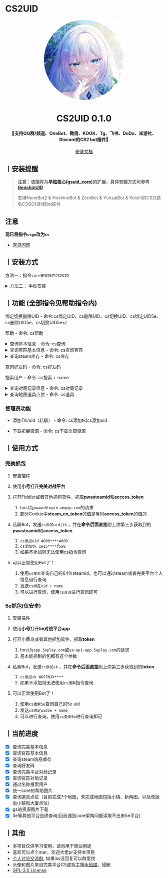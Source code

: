 <!-- markdownlint-disable MD033 -->
# CS2UID

<p align="center">
  <a href="https://github.com/Agnes4m/CS2UID"><img src="./img/logo.jpg" width="256" height="256" alt="CS2lUID"></a>
</p>
<h1 align = "center">CS2UID 0.1.0</h1>
<h4 align = "center">🚧支持QQ群/频道、OneBot、微信、KOOK、Tg、飞书、DoDo、米游社、Discord的CS2 bot插件🚧</h4>
<div align = "center">
        <a href="http://docs.gsuid.gbots.work/#/" target="_blank">安装文档</a>
</div>

## 丨安装提醒

> **注意：该插件为[早柚核心(gsuid_core)](https://github.com/Genshin-bots/gsuid_core)的扩展，具体安装方式可参考[GenshinUID](https://github.com/KimigaiiWuyi/GenshinUID)**
>
> 支持NoneBot2 & HoshinoBot & ZeroBot & YunzaiBot & Koishi的CS2(原名CSGO)游戏Bot插件

## 注意

**现已将指令`csgo`改为`cs`**

+ [常见问题](question.md)

## 丨安装方式

方法一：指令`core安装插件CS2UID`

<details><summary>方法二： 手动安装</summary><p>

```bash
cd gsuid_core
cd plugins

# 安装CS2UID
git clone https://github.com/Agnes4m/CS2UID.
# 返回主目录
cd ../

# 启动Bot（如此时GsCore正在运行，请先使用Ctrl+C快捷键关闭GsCore，无需重启Bot（如NoneBot2））
poetry run core
```

</p></details>

## 丨功能 (全部指令见帮助指令内)

绑定切换删除UID - 命令:cs绑定UID、cs删除UID、cs切换UID、cs绑定UID5e、cs删除UID5e、cs切换UID5e</

帮助 - 命令: cs帮助

<details><summary>查询基本信息 - 命令: cs查询</summary><p>
<a href="https://github.com/Agnes4m/CS2UID/blob/main/img/test1.jpg"><img src="./img/test1.png" width="360" height="800" alt="CS2lUID_查询"></a>
</p></details>

<details><summary>查询官匹基本信息 - 命令: cs查询官匹</summary><p>
<a href="https://github.com/Agnes4m/CS2UID/blob/main/img/test2.jpg"><img src="./img/test2.png" width="360" height="800" alt="CS2lUID_官匹"></a>
</p></details>

<details><summary>查询steam库存 - 命令: cs库存</summary><p>
<a href="https://github.com/Agnes4m/CS2UID/blob/main/img/test3.jpg"><img src="./img/test3.png" width="360" height="800" alt="CS2lUID_库存"></a>
</p></details>

查询好友码 - 命令: cs好友码

搜索用户 - 命令: cs搜索 + name

<details><summary>查询对局记录信息 - 命令: cs对局记录</summary><p>
<a href="https://github.com/Agnes4m/CS2UID/blob/main/img/test4.jpg"><img src="./img/test4.png" width="360" height="800" alt="CS2lUID_对局信息"></a>
</p></details>

<details><summary>查询地图道具点位 - 命令: cs道具</summary><p>

+ 参数以空格间隔，参数数量为0-4
+ 如果参数为0，返回地图
+ 如果参数为1，地图存在返回地图开始点位
+ 如果参数为2，地图存在返回地图目的点位
+ 如果参数为3且最后一个参数是道具(火/烟/闪/雷),则默认开始点位和目的点位一致
+ 如果参数为4，则正常输出攻略

<a href="https://github.com/Agnes4m/CS2UID/blob/main/img/test5.jpg"><img src="./img/test5.png"  alt="CS2lUID_道具"></a>
</p></details>

### 管理员功能

+ 添加TK/uid（私聊） - 命令: cs添加tk|cs添加uid

+ 下载拓展资源 - 命令: cs下载全部资源

## 丨使用方式

### 完美抓包

1. 安装插件
2. 使用**小号**打开**完美对战平台**
3. 打开Fiddler或者其他抓包软件，抓取**pwasteamid**和**access_token**
   1. host为`pwaweblogin.wmpvp.com`的请求
   2. 部分Cookie中**steam_cn_token**的值是等同**access_token**的值的

4. 私聊Bot，发送`cs添加uid|tk` ，并在**命令后面直接**附上你第三步获取到的**pwasteamid**和**access_token**
   1. `cs添加uid 4000****4000`
   2. `cs添加tk 1e15****f5w8`
   3. 如果不添加则无法使用cs指令查询

5. 可以正常使用Bot了！
   1. 使用`cs搜索`查询自己的64位steamid，也可以通过steam或者完美平台个人信息自行查询
   2. 发送`cs绑定uid + name`
   3. 可以进行查询，使用`cs查询`进行查询即可

### 5e抓包(仅安卓)

1. 安装插件
2. 使用**小号**打开**5e对战平台app**
3. 打开小黄鸟或者其他抓包软件，抓取**token**
   1. host为`app.5eplay.com`或`ya-api-app.5eplay.com`的请求
   2. 基本能抓到的包都有这个参数

4. 私聊Bot，发送`cs添加sk` ，并在**命令后面直接**附上你第三步获取到的**token**
   1. `cs添加sk WOSFNJX****`
   2. 如果不添加则无法使用`cs搜索`指令查询

5. 可以正常使用Bot了！
   1. 使用`cs搜索5e`查询自己的5e uid
   2. 发送`cs绑定uid5e + name`
   3. 可以进行查询，使用`cs查询5e`进行查询即可

## 丨当前进度

+ [x] 查询完美基本信息
+ [x] 查询官匹基本信息
+ [x] 查询steam饰品库存
+ [x] 查询好友码
+ [x] 查询完美平台对局记录
+ [x] 查询官匹对局记录
+ [x] 通过名称搜索用户
+ [x] 统一core的帮助图片
+ [x] 查询道具点位（目前完成7个地图，未完成地图包括小镇、新两图，以及改版后小镇和大厦点位）
+ [x] gs站资源图片下载
+ [x] 5e等其他平台战绩查询(目前遇到core架构问题读取不出来5e平台)

## 丨其他

+ 本项目仅供学习使用，请勿用于商业用途
+ 喜欢可以点个star，欢迎大佬pr支持本项目
+ [个人讨论交流群](https://jq.qq.com/?_wv=1027&k=HdjoCcAe), 如果iss没回复可以群里找
+ 头像和图片来自完美平台CS虚拟主播[永恒娘](https://b23.tv/DKblgCH)，侵删
+ [GPL-3.0 License](https://github.com/qwerdvd/StarRailUID/blob/master/LICENSE)
